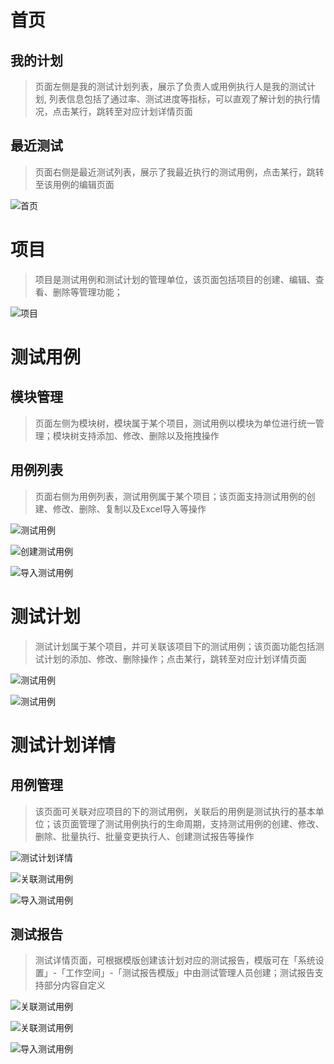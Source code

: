 # 首页
## 我的计划
> 页面左侧是我的测试计划列表，展示了负责人或用例执行人是我的测试计划, 列表信息包括了通过率、测试进度等指标，可以直观了解计划的执行情况，点击某行，跳转至对应计划详情页面
## 最近测试
> 页面右侧是最近测试列表，展示了我最近执行的测试用例，点击某行，跳转至该用例的编辑页面

![首页](/Users/chenjianxing/Documents/sources/master/MS/docs/docs/img/track/home.jpg)


# 项目
> 项目是测试用例和测试计划的管理单位，该页面包括项目的创建、编辑、查看、删除等管理功能；

![项目](/Users/chenjianxing/Documents/sources/master/MS/docs/docs/img/track/project.jpg)


# 测试用例
## 模块管理
> 页面左侧为模块树，模块属于某个项目，测试用例以模块为单位进行统一管理；模块树支持添加、修改、删除以及拖拽操作
## 用例列表
> 页面右侧为用例列表，测试用例属于某个项目；该页面支持测试用例的创建、修改、删除、复制以及Excel导入等操作

![测试用例](/Users/chenjianxing/Documents/sources/master/MS/docs/docs/img/track/test-case.jpg)

![创建测试用例](/Users/chenjianxing/Documents/sources/master/MS/docs/docs/img/track/test-case-create.jpg)

![导入测试用例](/Users/chenjianxing/Documents/sources/master/MS/docs/docs/img/track/test-case-import.jpg)



# 测试计划
> 测试计划属于某个项目，并可关联该项目下的测试用例；该页面功能包括测试计划的添加、修改、删除操作；点击某行，跳转至对应计划详情页面

![测试用例](/Users/chenjianxing/Documents/sources/master/MS/docs/docs/img/track/plan.jpg)

![测试用例](/Users/chenjianxing/Documents/sources/master/MS/docs/docs/img/track/plan-create.jpg)


# 测试计划详情
## 用例管理
> 该页面可关联对应项目的下的测试用例，关联后的用例是测试执行的基本单位；该页面管理了测试用例执行的生命周期，支持测试用例的创建、修改、删除、批量执行、批量变更执行人、创建测试报告等操作

![测试计划详情](/Users/chenjianxing/Documents/sources/master/MS/docs/docs/img/track/test-plan-view.jpg)

![关联测试用例](/Users/chenjianxing/Documents/sources/master/MS/docs/docs/img/track/test-case-related.jpg)

![导入测试用例](/Users/chenjianxing/Documents/sources/master/MS/docs/docs/img/track/test-paln-test-case-edit.jpg)

## 测试报告
> 测试详情页面，可根据模版创建该计划对应的测试报告，模版可在「系统设置」-「工作空间」-「测试报告模版」中由测试管理人员创建；测试报告支持部分内容自定义

![关联测试用例](/Users/chenjianxing/Documents/sources/master/MS/docs/docs/img/track/plan-report-create.jpg)

![关联测试用例](/Users/chenjianxing/Documents/sources/master/MS/docs/docs/img/track/plan-report-view.jpg)

![导入测试用例](/Users/chenjianxing/Documents/sources/master/MS/docs/docs/img/track/plan-report-template.jpg)


